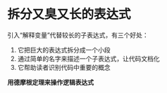 # 拆分又臭又长的表达式

引入“解释变量”代替较长的子表达式，有三个好处：

1. 它把巨大的表达式拆分成一个小段
2. 通过简单的名字来描述一个子表达式，让代码文档化
3. 它帮助读者识别代码中重要的概念

**用德摩根定理来操作逻辑表达式**